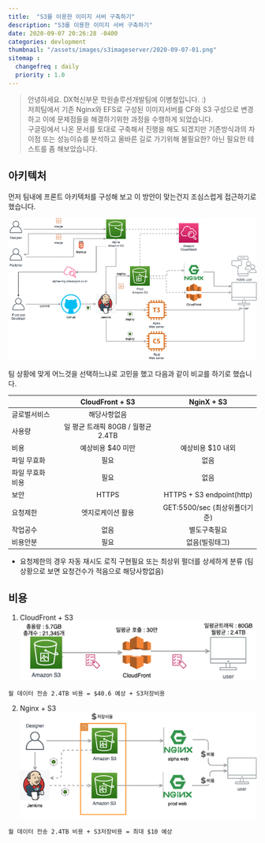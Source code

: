 ```yaml
---
title:  "S3를 이용한 이미지 서버 구축하기"
description: "S3를 이용한 이미지 서버 구축하기"
date: 2020-09-07 20:26:28 -0400
categories: devlopment
thumbnail: "/assets/images/s3imageserver/2020-09-07-01.png"
sitemap :
  changefreq : daily
  priority : 1.0
---
```


>안녕하세요. DX혁신부문 학원솔루션개발팀에 이병철입니다. :)  
>저희팀에서 기존 Nginx와 EFS로 구성된 이미지서버를 CF와 S3 구성으로 변경하고 이에 문제점들을 해결하기위한 과정을 수행하게 되었습니다.  
>구글링에서 나온 문서를 토대로 구축해서 진행을 해도 되겠지만 기존방식과의 차이점 또는 성능이슈를 분석하고 올바른 길로 가기위해 불필요한? 아닌 필요한 테스트를 좀 해보았습니다.  

## 아키텍처
먼저 팀내에 프론트 아키텍처를 구성해 보고 이 방안이 맞는건지 조심스럽게 접근하기로 했습니다.

![이미지1](/assets/images/s3imageserver/2020-09-07-01.png)

팀 상황에 맞게 어느것을 선택하느냐로 고민을 했고 다음과 같이 비교를 하기로 했습니다.  

| | CloudFront + S3 | NginX + S3 |
|:---|:---:|:---:|
|글로벌서비스|해당사항없음 ||
|사용량| 일 평균 트래픽 80GB / 월평균 2.4TB ||
|비용| 예상비용 $40 미만| 예상비용 $10 내외 |
|파일 무효화| 필요 | 없음 |
|파일 무효화 비용| 필요 | 없음 |
|보안| HTTPS | HTTPS + S3 endpoint(http)|
|요청제한| 엣지로케이션 활용 | GET:5500/sec (최상위폴더기준) |
|작업공수| 없음 | 별도구축필요 |
|비용안분| 필요 | 없음(빌링태그) |

* 요청제한의 경우 자동 재시도 로직 구현필요 또는 최상위 펄더를 상세하게 분류 (팀 상황으로 보면 요청건수가 적음으로 해당사항없음)  

## 비용

1. CloudFront + S3  
![이미지2](/assets/images/s3imageserver/2020-09-07-02.png)
~~~~~~~~
월 데이터 전송 2.4TB 비용 = $40.6 예상 + S3저장비용
~~~~~~~~

2. Nginx + S3  
![이미지3](/assets/images/s3imageserver/2020-09-07-03.png)

~~~~~~~~
월 데이터 전송 2.4TB 비용 + S3저장비용 = 최대 $10 예상
~~~~~~~~